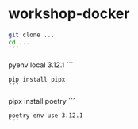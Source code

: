 # workshop-docker

```bash
git clone ...
cd ...
´´´

```
pyenv local 3.12.1
´´´

```
pip install pipx
´´´

```
pipx install poetry
´´´

```
poetry env use 3.12.1
´´´

